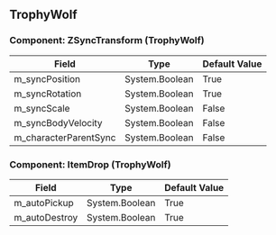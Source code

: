 ## TrophyWolf

### Component: ZSyncTransform (TrophyWolf)

|Field|Type|Default Value|
|-----|----|-------------|
|m_syncPosition|System.Boolean|True|
|m_syncRotation|System.Boolean|True|
|m_syncScale|System.Boolean|False|
|m_syncBodyVelocity|System.Boolean|False|
|m_characterParentSync|System.Boolean|False|

### Component: ItemDrop (TrophyWolf)

|Field|Type|Default Value|
|-----|----|-------------|
|m_autoPickup|System.Boolean|True|
|m_autoDestroy|System.Boolean|True|

